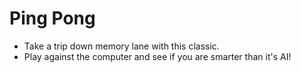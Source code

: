 # Ping Pong
* Take a trip down memory lane with this classic.
* Play against the computer and see if you are smarter than it's AI!
